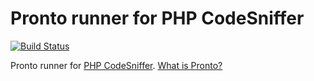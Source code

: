 # Pronto runner for PHP CodeSniffer

[![Build Status](https://travis-ci.org/EllisV/pronto-phpcs.svg?branch=master)](https://travis-ci.org/EllisV/pronto-phpcs)

Pronto runner for [PHP CodeSniffer](https://github.com/squizlabs/PHP_CodeSniffer).
[What is Pronto?](https://github.com/mmozuras/pronto)

